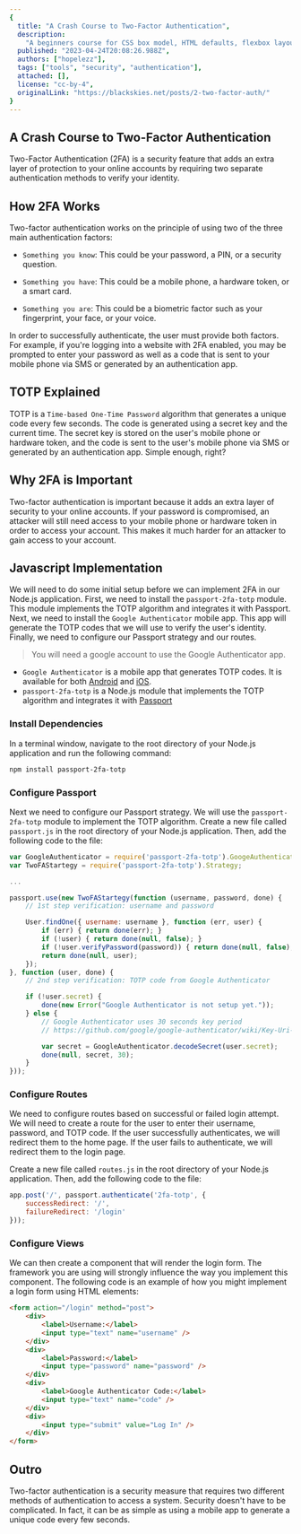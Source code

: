 ```yaml
---
{
  title: "A Crash Course to Two-Factor Authentication",
  description: 
    "A beginners course for CSS box model, HTML defaults, flexbox layout, gridbox layout, responsive design, selectors, units, and variables.",
  published: "2023-04-24T20:08:26.988Z",
  authors: ["hopelezz"],
  tags: ["tools", "security", "authentication"],
  attached: [],
  license: "cc-by-4",
  originalLink: "https://blackskies.net/posts/2-two-factor-auth/"
}
---
```


## A Crash Course to Two-Factor Authentication

Two-Factor Authentication (2FA) is a security feature that adds an extra layer of protection to your online accounts by requiring two separate authentication methods to verify your identity.

## How 2FA Works

 Two-factor authentication works on the principle of using two of the three main authentication factors: 

 - `Something you know`: This could be your password, a PIN, or a security question.

 - `Something you have`: This could be a mobile phone, a hardware token, or a smart card.

 - `Something you are`: This could be a biometric factor such as your fingerprint, your face, or your voice.

In order to successfully authenticate, the user must provide both factors. For example, if you're logging into a website with 2FA enabled, you may be prompted to enter your password as well as a code that is sent to your mobile phone via SMS or generated by an authentication app.

## TOTP Explained

TOTP is a `Time-based One-Time Password` algorithm that generates a unique code every few seconds. The code is generated using a secret key and the current time. The secret key is stored on the user's mobile phone or hardware token, and the code is sent to the user's mobile phone via SMS or generated by an authentication app. Simple enough, right?

## Why 2FA is Important

Two-factor authentication is important because it adds an extra layer of security to your online accounts. If your password is compromised, an attacker will still need access to your mobile phone or hardware token in order to access your account. This makes it much harder for an attacker to gain access to your account.

## Javascript Implementation

We will need to do some initial setup before we can implement 2FA in our Node.js application. First, we need to install the `passport-2fa-totp` module. This module implements the TOTP algorithm and integrates it with Passport. Next, we need to install the `Google Authenticator` mobile app. This app will generate the TOTP codes that we will use to verify the user's identity. Finally, we need to configure our Passport strategy and our routes. 

> You will need a google account to use the Google Authenticator app.

- `Google Authenticator` is a mobile app that generates TOTP codes. It is available for both [Android](https://play.google.com/store/apps/details?id=com.google.android.apps.authenticator2) and [iOS](https://itunes.apple.com/us/app/google-authenticator/id388497605?mt=8).
- `passport-2fa-totp` is a Node.js module that implements the TOTP algorithm and integrates it with [Passport](https://www.npmjs.com/package/passport-2fa-totp)

### Install Dependencies

In a terminal window, navigate to the root directory of your Node.js application and run the following command:

```bash
npm install passport-2fa-totp
```

### Configure Passport

Next we need to configure our Passport strategy. We will use the `passport-2fa-totp` module to implement the TOTP algorithm. Create a new file called `passport.js` in the root directory of your Node.js application. Then, add the following code to the file:

```js
var GoogleAuthenticator = require('passport-2fa-totp').GoogeAuthenticator;
var TwoFAStartegy = require('passport-2fa-totp').Strategy;

...

passport.use(new TwoFAStartegy(function (username, password, done) {
    // 1st step verification: username and password

    User.findOne({ username: username }, function (err, user) {
        if (err) { return done(err); }
        if (!user) { return done(null, false); }
        if (!user.verifyPassword(password)) { return done(null, false); }
        return done(null, user);
    });
}, function (user, done) {
    // 2nd step verification: TOTP code from Google Authenticator

    if (!user.secret) {
        done(new Error("Google Authenticator is not setup yet."));
    } else {
        // Google Authenticator uses 30 seconds key period
        // https://github.com/google/google-authenticator/wiki/Key-Uri-Format

        var secret = GoogleAuthenticator.decodeSecret(user.secret);
        done(null, secret, 30);
    }
}));
```

### Configure Routes

We need to configure routes based on successful or failed login attempt. We will need to create a route for the user to enter their username, password, and TOTP code. If the user successfully authenticates, we will redirect them to the home page. If the user fails to authenticate, we will redirect them to the login page. 

Create a new file called `routes.js` in the root directory of your Node.js application. Then, add the following code to the file:

```js
app.post('/', passport.authenticate('2fa-totp', {
    successRedirect: '/',
    failureRedirect: '/login'
}));
```

### Configure Views

We can then create a component that will render the login form. The framework you are using will strongly influence the way you implement this component. The following code is an example of how you might implement a login form using HTML elements:

```html
<form action="/login" method="post">
    <div>
        <label>Username:</label>
        <input type="text" name="username" />
    </div>
    <div>
        <label>Password:</label>
        <input type="password" name="password" />
    </div>
    <div>
        <label>Google Authenticator Code:</label>
        <input type="text" name="code" />
    </div>
    <div>
        <input type="submit" value="Log In" />
    </div>
</form>
```

## Outro

Two-factor authentication is a security measure that requires two different methods of authentication to access a system. Security doesn't have to be complicated. In fact, it can be as simple as using a mobile app to generate a unique code every few seconds. 

